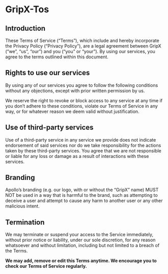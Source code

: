 # GripX-Tos

## Introduction
These Terms of Service (“Terms”), which include and hereby incorporate the Privacy Policy (“Privacy Policy”), are a legal agreement between GripX (“we”, “us”, “our”) and you (“you” or “your”). By using our services, you agree to the terms outlined within this document.

## Rights to use our services
By using any of our services you agree to follow the following conditions without any objections, except with prior written permission by us.

We reserve the right to revoke or block access to any service at any time if you don’t adhere to these conditions, violate our Terms of Service in any way, or for whatever reason we deem valid without justification.

## Use of third-party services
Use of a third-party service in any service we provide does not indicate endorsement of said services nor do we take responsibility for the actions taken by these third-party services. You agree that we are not responsible or liable for any loss or damage as a result of interactions with these services.

## Branding
Apollo’s branding (e.g. our logo, with or without the “GripX” name) MUST NOT be used in a way that is harmful to the brand, such as attempting to deceive a user and attempt to cause any harm to another user or any other malicious intent.

## Termination
We may terminate or suspend your access to the Service immediately, without prior notice or liability, under our sole discretion, for any reason whatsoever and without limitation, including but not limited to a breach of the Terms.

**We may add, remove or edit this Terms anytime. We encourage you to check our Terms of Service regularly.**
